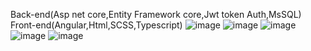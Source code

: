 Back-end(Asp net core,Entity Framework core,Jwt token Auth,MsSQL)
Front-end(Angular,Html,SCSS,Typescript)
![image](https://user-images.githubusercontent.com/82282717/175618044-fdd097fe-ba5a-41b5-ac63-7140bd32ab12.png)
![image](https://user-images.githubusercontent.com/82282717/175618126-a42e8b01-817d-416c-aa23-58ec3cbb39de.png)
![image](https://user-images.githubusercontent.com/82282717/175618154-a035b07c-f937-4c61-a809-273d8378bcaa.png)
![image](https://user-images.githubusercontent.com/82282717/175618177-b5164856-4a82-47dc-a675-f37c7c704994.png)
![image](https://user-images.githubusercontent.com/82282717/175618305-aceb3f18-b869-4625-8fab-247eec5176fc.png)
